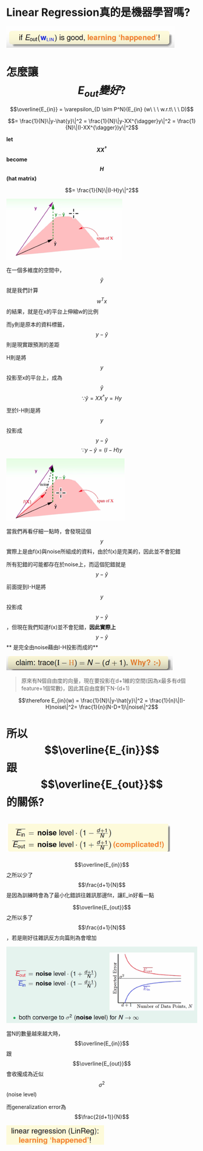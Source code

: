 # Linear Regression真的是機器學習嗎?

![](/assets/78293hf9823hf921hj3r9823.png)

# 怎麼讓$$E_{out}變好?$$

$$\overline{E_{in}} = \varepsilon_{D \sim P^N}(E_{in} (w\ \ \ w.r.t\ \ \ D)$$

$$= \frac{1}{N}\|y-\hat{y}\|^2 = \frac{1}{N}\|y-XX^{\dagger}y\|^2 = \frac{1}{N}\|(I-XX^{\dagger})y\|^2$$

**let **$$XX^{\dagger}$$** become **$$H$$**\(hat matrix\)**

$$= \frac{1}{N}\|(I-H)y\|^2$$

![](/assets/d9j328fj9283f92h.png)

在一個多維度的空間中，$$\hat{y}$$就是我們計算$$w^Tx$$的結果，就是在x的平台上伸縮w的比例

而y則是原本的資料標籤，$$y-\hat{y}$$則是現實跟預測的差距

H則是將$$y$$ 投影至x的平台上，成為$$\hat{y}$$               $$\because \hat{y} = XX^{\dagger}y = Hy$$

至於I-H則是將$$y$$ 投影成$$y-\hat{y}$$                    $$\because y-\hat{y} = (I-H)y$$

![](/assets/dioj2938jr923j9f32f32.png)

當我們再看仔細一點時，會發現這個$$y$$ 實際上是由f\(x\)與noise所組成的資料，由於f\(x\)是完美的，因此並不會犯錯

所有犯錯的可能都存在於noise上，而這個犯錯就是$$y-\hat{y}$$

前面提到I-H是將$$y$$ 投影成$$y-\hat{y}$$ ，但現在我們知道f\(x\)並不會犯錯，**因此實際上**$$y-\hat{y}$$** 是完全由noise藉由I-H投影而成的**

![](/assets/rj2983rhj932jdajdoi.png)

> 原來有N個自由度的向量，現在要投影在d+1維的空間\(因為x最多有d個feature+1個常數\)，因此其自由度剩下N-\(d+1\)

$$\therefore E_{in}(w) = \frac{1}{N}\|y-\hat{y}\|^2 = \frac{1}{n}\|(I-H)noise\|^2= \frac{1}{n}(N-D+1)\|noise\|^2$$

# 所以$$\overline{E_{in}}$$跟$$\overline{E_{out}}$$的關係?

# ![](/assets/fj9832f93f8j9f.png)

$$\overline{E_{in}}$$之所以少了$$\frac{d+1}{N}$$是因為訓練時會為了最小化錯誤往雜訊那邊fit，讓E\_in好看一點

$$\overline{E_{out}}$$之所以多了$$\frac{d+1}{N}$$，若是剛好往雜訊反方向篇則為會增加

![](/assets/jf3984fj9ewjf9ew8hf.png)

當N的數量越來越大時，$$\overline{E_{in}}$$跟$$\overline{E_{out}}$$會收攏成為近似$$\sigma^2$$\(noise level\)

而generalization error為$$\frac{2(d+1)}{N}$$

![](/assets/lflkkfkfkfkfkfk8932yr932yr.png)

